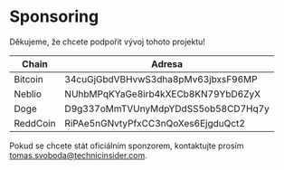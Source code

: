 # Sponsoring

Děkujeme, že chcete podpořit vývoj tohoto projektu!

| Chain    | Adresa                             |
|----------|------------------------------------|
| Bitcoin  | 34cuGjGbdVBHvwS3dha8pMv63jbxsF96MP |
| Neblio   | NUhbMPqKYaGe8irb4kXECb8KN79YbD6ZyX |
| Doge     | D9g337oMmTVUnyMdpYDdSS5ob58CD7Hq7y |
| ReddCoin | RiPAe5nGNvtyPfxCC3nQoXes6EjgduQct2 |

Pokud se chcete stát oficiálním sponzorem, kontaktujte prosím [tomas.svoboda@technicinsider.com](mailto:tomas.svoboda@technicinsider.com).
